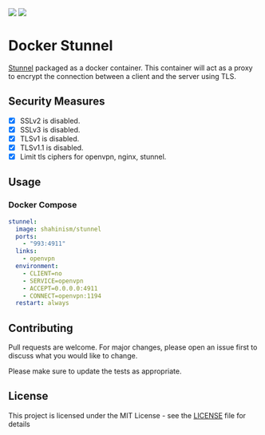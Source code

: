 <a href="https://hub.docker.com/r/shahinism/stunnel" alt="Docker Pulls">
 <img src="https://img.shields.io/docker/pulls/shahinism/stunnel"/></a>

<a href="https://hub.docker.com/r/shahinism/stunnel" alt="Docker Cloud Build">
 <img src="https://img.shields.io/docker/cloud/build/shahinism/stunnel"/></a>

# Docker Stunnel

[Stunnel](https://www.stunnel.org/) packaged as a docker container. This
container will act as a proxy to encrypt the connection between a client and the
server using TLS.

## Security Measures
- [x] SSLv2 is disabled.
- [x] SSLv3 is disabled.
- [x] TLSv1 is disabled.
- [x] TLSv1.1 is disabled. 
- [x] Limit tls ciphers for openvpn, nginx, stunnel.

## Usage
### Docker Compose

```yml
stunnel:
  image: shahinism/stunnel
  ports:
    - "993:4911"
  links:
    - openvpn
  environment:
    - CLIENT=no
    - SERVICE=openvpn
    - ACCEPT=0.0.0.0:4911
    - CONNECT=openvpn:1194
  restart: always
```

## Contributing

Pull requests are welcome. For major changes, please open an issue first to
discuss what you would like to change.

Please make sure to update the tests as appropriate.

## License

This project is licensed under the MIT License - see the
[LICENSE](LICENSE) file for details
